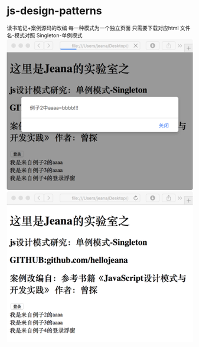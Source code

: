 # js-design-patterns
读书笔记+案例源码的改编
每一种模式为一个独立页面
只需要下载对应html
文件名-模式对照
Singleton-单例模式
 ![image](https://github.com/hellojeana/Odds-and-ends/blob/2d43618463d7c92240e84ef95d42730f0488143f/js-DP-img/Singleton-1.png)
 ![image](https://github.com/hellojeana/Odds-and-ends/blob/2d43618463d7c92240e84ef95d42730f0488143f/js-DP-img/Singleton-2.png)
